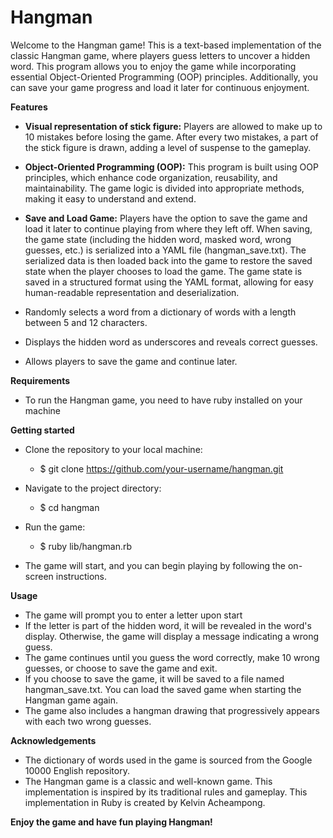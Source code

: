 # Hangman
Welcome to the Hangman game! This is a text-based implementation of the classic Hangman game, where players guess letters to uncover a hidden word. This program allows you to enjoy the game while incorporating essential Object-Oriented Programming (OOP) principles. Additionally, you can save your game progress and load it later for continuous enjoyment.

**Features**
- **Visual representation of stick figure:** Players are allowed to make up to 10 mistakes before losing the game. After every two mistakes, a part of the stick figure is drawn, adding a level of suspense to the gameplay.

- **Object-Oriented Programming (OOP):** This program is built using OOP principles, which enhance code organization, reusability, and maintainability. The game logic is divided into appropriate methods, making it easy to understand and extend.

- **Save and Load Game:** Players have the option to save the game and load it later to continue playing from where they left off. When saving, the game state (including the hidden word, masked word, wrong guesses, etc.) is serialized into a YAML file (hangman_save.txt). The serialized data is then loaded back into the game to restore the saved state when the player chooses to load the game. The game state is saved in a structured format using the YAML format, allowing for easy human-readable representation and deserialization.
  
- Randomly selects a word from a dictionary of words with a length between 5 and 12 characters.

- Displays the hidden word as underscores and reveals correct guesses.
  
- Allows players to save the game and continue later.

**Requirements**
- To run the Hangman game, you need to have ruby installed on your machine

**Getting started**
- Clone the repository to your local machine:
  - $ git clone https://github.com/your-username/hangman.git

- Navigate to the project directory:
  - $ cd hangman

- Run the game:
  - $ ruby lib/hangman.rb
 - The game will start, and you can begin playing by following the on-screen instructions.

**Usage**
- The game will prompt you to enter a letter upon start
- If the letter is part of the hidden word, it will be revealed in the word's display. Otherwise, the game will display a message indicating a wrong guess.
- The game continues until you guess the word correctly, make 10 wrong guesses, or choose to save the game and exit.
- If you choose to save the game, it will be saved to a file named hangman_save.txt. You can load the saved game when starting the Hangman game again.
- The game also includes a hangman drawing that progressively appears with each two wrong guesses.

**Acknowledgements**
- The dictionary of words used in the game is sourced from the Google 10000 English repository.
- The Hangman game is a classic and well-known game. This implementation is inspired by its traditional rules and gameplay. This implementation in Ruby is created by Kelvin Acheampong.

**Enjoy the game and have fun playing Hangman!**
